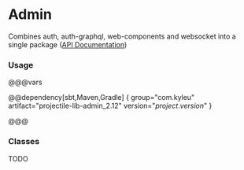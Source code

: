 # Admin

Combines auth, auth-graphql, web-components and websocket into a single package ([API Documentation](../api/projectile-lib-admin/com/kyleu/projectile/index.html))

### Usage

@@@vars

@@dependency[sbt,Maven,Gradle] {
  group="com.kyleu"
  artifact="projectile-lib-admin_2.12"
  version="$project.version$"
}

@@@

### Classes

TODO
